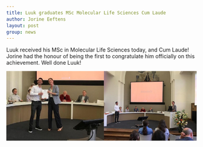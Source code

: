 ```yaml
---
title: Luuk graduates MSc Molecular Life Sciences Cum Laude
author: Jorine Eeftens
layout: post
group: news
---
```


Luuk received his MSc in Molecular Life Sciences today, and Cum Laude! Jorine had the honour of being the first to congratulate him officially on this achievement. Well done Luuk!

![luukgrad](/static/img/news/luukgrad.jpg "luukgrad")


